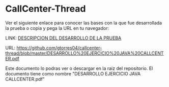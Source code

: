 # CallCenter-Thread

Ver el siguiente enlace para conocer las bases con la que fue desarrollada la prueba o copia y pega la URL en tu navegador:

LINK: [<i class="icon-upload"></i> DESCRIPCION DEL DESARROLLO DE LA PRUEBA](/DESARROLLO%20EJERCICIO%20JAVA%20CALLCENTER.pdf)

URL: https://github.com/gtorres04/callcenter-thread/blob/master/DESARROLLO%20EJERCICIO%20JAVA%20CALLCENTER.pdf

Este documento lo podras ver o descargar en la raiz del repositorio. El documento tiene como nombre "DESARROLLO EJERCICIO JAVA CALLCENTER.pdf"
